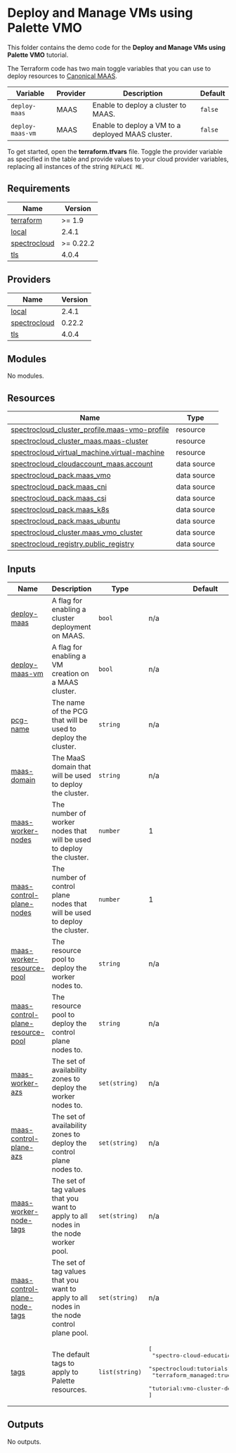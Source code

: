 # Deploy and Manage VMs using Palette VMO

This folder contains the demo code for the **Deploy and Manage VMs using Palette VMO** tutorial.

The Terraform code has two main toggle variables that you can use to deploy resources to [Canonical MAAS](https://maas.io/docs).

| Variable         | Provider | Description                                       | Default |
| ---------------- | -------- | ------------------------------------------------- | ------- |
| `deploy-maas`    | MAAS     | Enable to deploy a cluster to MAAS.               | `false` |
| `deploy-maas-vm` | MAAS     | Enable to deploy a VM to a deployed MAAS cluster. | `false` |


To get started, open the **terraform.tfvars** file. Toggle the provider variable as specified in the table and provide values to your cloud provider variables, replacing all instances of the string `REPLACE ME`.

<!-- BEGIN_TF_DOCS -->
## Requirements

| Name | Version |
|------|---------|
| <a name="requirement_terraform"></a> [terraform](#requirement\_terraform) | >= 1.9 |
| <a name="requirement_local"></a> [local](#requirement\_local) | 2.4.1 |
| <a name="requirement_spectrocloud"></a> [spectrocloud](#requirement\_spectrocloud) | >= 0.22.2 |
| <a name="requirement_tls"></a> [tls](#requirement\_tls) | 4.0.4 |

## Providers

| Name | Version |
|------|---------|
| <a name="provider_local"></a> [local](#provider\_local) | 2.4.1 |
| <a name="provider_spectrocloud"></a> [spectrocloud](#provider\_spectrocloud) | 0.22.2 |
| <a name="provider_tls"></a> [tls](#provider\_tls) | 4.0.4 |

## Modules

No modules.

## Resources

| Name | Type |
|------|------|
| [spectrocloud_cluster_profile.maas-vmo-profile](https://registry.terraform.io/providers/spectrocloud/spectrocloud/latest/docs/resources/cluster_profile) | resource |
| [spectrocloud_cluster_maas.maas-cluster](https://registry.terraform.io/providers/spectrocloud/spectrocloud/latest/docs/resources/cluster_maas) | resource |
| [spectrocloud_virtual_machine.virtual-machine](https://registry.terraform.io/providers/spectrocloud/spectrocloud/latest/docs/resources/virtual_machine) | resource |
| [spectrocloud_cloudaccount_maas.account](https://registry.terraform.io/providers/spectrocloud/spectrocloud/latest/docs/data-sources/cloudaccount_maas) | data source |
| [spectrocloud_pack.maas_vmo](https://registry.terraform.io/providers/spectrocloud/spectrocloud/latest/docs/data-sources/pack) | data source |
| [spectrocloud_pack.maas_cni](https://registry.terraform.io/providers/spectrocloud/spectrocloud/latest/docs/data-sources/pack) | data source |
| [spectrocloud_pack.maas_csi](https://registry.terraform.io/providers/spectrocloud/spectrocloud/latest/docs/data-sources/pack) | data source |
| [spectrocloud_pack.maas_k8s](https://registry.terraform.io/providers/spectrocloud/spectrocloud/latest/docs/data-sources/pack) | data source |
| [spectrocloud_pack.maas_ubuntu](https://registry.terraform.io/providers/spectrocloud/spectrocloud/latest/docs/data-sources/pack) | data source |
| [spectrocloud_cluster.maas_vmo_cluster](https://registry.terraform.io/providers/spectrocloud/spectrocloud/latest/docs/data-sources/cluster) | data source |
| [spectrocloud_registry.public_registry](https://registry.terraform.io/providers/spectrocloud/spectrocloud/latest/docs/data-sources/registry) | data source |

## Inputs

| Name | Description | Type | Default | Required |
|------|-------------|------|---------|:--------:|
| <a name="input_deploy-maas"></a> [deploy-maas](#input\_deploy-maas) | A flag for enabling a cluster deployment on MAAS. | `bool` | n/a | yes |
| <a name="input_deploy-maas-vm"></a> [deploy-maas-vm](#input\_deploy-maas-vm) | A flag for enabling a VM creation on a MAAS cluster. | `bool` | n/a | yes |
| <a name="input_pcg-name"></a> [pcg-name](#input\_pcg-name) |  The name of the PCG that will be used to deploy the cluster. | `string` | n/a | yes |
| <a name="input_maas-domain"></a> [maas-domain](#input\_maas-domain) |  The MaaS domain that will be used to deploy the cluster. | `string` | n/a | yes |
| <a name="input_maas-worker-nodes"></a> [maas-worker-nodes](#input\_maas-worker-nodes) |  The number of worker nodes that will be used to deploy the cluster. | `number` | 1 | yes |
| <a name="input_maas-control-plane-nodes"></a> [maas-control-plane-nodes](#input\_maas-control-plane-nodes) |  The number of control plane nodes that will be used to deploy the cluster. | `number` | 1 | yes |
| <a name="input_maas-worker-resource-pool"></a> [maas-worker-resource-pool](#input\_maas-worker-resource-pool) |  The resource pool to deploy the worker nodes to. | `string` | n/a | yes |
| <a name="input_maas-control-plane-resource-pool"></a> [maas-control-plane-resource-pool](#input\_maas-control-plane-resource-pool) |  The resource pool to deploy the control plane nodes to. | `string` | n/a | yes |
| <a name="input_maas-worker-azs"></a> [maas-worker-azs](#input\_maas-worker-azs) |  The set of availability zones to deploy the worker nodes to. | `set(string)` | n/a | yes |
| <a name="input_maas-control-plane-azs"></a> [maas-control-plane-azs](#input\_maas-control-plane-azs) |  The set of availability zones to deploy the control plane nodes to. | `set(string)` | n/a | yes |
| <a name="input_maas-worker-node-tags"></a> [maas-worker-node-tags](#input\_maas-worker-node-tags) |  The set of tag values that you want to apply to all nodes in the node worker pool. | `set(string)` | n/a | yes |
| <a name="input_maas-control-plane-node-tags"></a> [maas-control-plane-node-tags](#input\_maas-control-plane-node-tags) |  The set of tag values that you want to apply to all nodes in the node control plane pool. | `set(string)` | n/a | yes |
| <a name="input_tags"></a> [tags](#input\_tags) | The default tags to apply to Palette resources. | `list(string)` | <pre>[<br>  "spectro-cloud-education",<br>  "spectrocloud:tutorials",<br>  "terraform_managed:true",<br>  "tutorial:vmo-cluster-deployment"<br>]</pre> | no |

## Outputs
No outputs.

<!-- END_TF_DOCS -->
